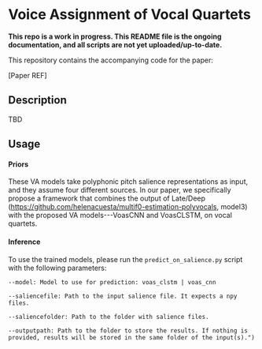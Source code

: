 # Voice Assignment of Vocal Quartets

**This repo is a work in progress. This README file is the ongoing documentation, and all scripts are not yet uploaded/up-to-date.**

This repository contains the accompanying code for the paper:

[Paper REF]

## Description
TBD

## Usage

#### Priors
These VA models take polyphonic pitch salience representations as input, and they assume four different sources.
In our paper, we specifically propose a framework that combines the output of Late/Deep (https://github.com/helenacuesta/multif0-estimation-polyvocals, model3) with the 
proposed VA models---VoasCNN and VoasCLSTM, on vocal quartets.


#### Inference 

To use the trained models, please run the `predict_on_salience.py` script with the following parameters:


    --model: Model to use for prediction: voas_clstm | voas_cnn

    --saliencefile: Path to the input salience file. It expects a npy files.

    --saliencefolder: Path to the folder with salience files.

    --outputpath: Path to the folder to store the results. If nothing is provided, results will be stored in the same folder of the input(s).")
  
 

